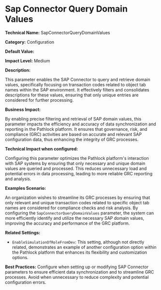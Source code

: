 # Sap Connector Query Domain Values

**Technical Name:** SapConnectorQueryDomainValues

**Category:** Configuration

**Default Value:**

**Impact Level:** Medium

**Description:**

This parameter enables the SAP Connector to query and retrieve domain values, specifically focusing on transaction codes related to object tab names within the SAP environment. It effectively filters and consolidates descriptions for these values, ensuring that only unique entries are considered for further processing.

**Business Impact:**

By enabling precise filtering and retrieval of SAP domain values, this parameter impacts the efficiency and accuracy of data synchronization and reporting in the Pathlock platform. It ensures that governance, risk, and compliance (GRC) activities are based on accurate and relevant SAP configuration data, thus enhancing the integrity of GRC processes.

**Technical Impact when configured:**

Configuring this parameter optimizes the Pathlock platform's interaction with SAP systems by ensuring that only necessary and unique domain values are queried and processed. This reduces unnecessary load and potential errors in data processing, leading to more reliable GRC reporting and analysis.

**Examples Scenario:**

An organization wishes to streamline its GRC processes by ensuring that only relevant and unique transaction codes related to specific object tab names are considered for compliance checks and risk analysis. By configuring the `SapConnectorQueryDomainValues` parameter, the system can more efficiently identify and utilize the necessary SAP domain values, improving the accuracy and performance of the GRC platform.

**Related Settings:**

- `EnableSimulationOfRoleFromDev`: This setting, although not directly related, demonstrates an example of another configuration option within the Pathlock platform that enhances its flexibility and customization options.

**Best Practices:** Configure when setting up or modifying SAP Connector parameters to ensure efficient data synchronization and to streamline GRC processes. Avoid when unnecessary to reduce complexity and potential configuration errors.